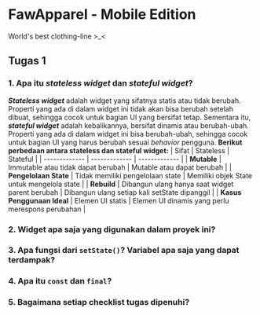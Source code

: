 # FawApparel - Mobile Edition

World's best clothing-line >_<

## Tugas 1

### 1. Apa itu _stateless widget_ dan _stateful widget_?
**_Stateless widget_** adalah widget yang sifatnya statis atau tidak berubah. Properti yang ada di dalam widget ini tidak akan bisa berubah setelah dibuat, sehingga cocok untuk bagian UI yang bersifat tetap. Sementara itu, **_stateful widget_** adalah kebalikannya, bersifat dinamis atau berubah-ubah. Properti yang ada di dalam widget ini bisa berubah-ubah, sehingga cocok untuk bagian UI yang harus berubah sesuai _behavior_ pengguna.
**Berikut perbedaan antara stateless dan stateful widget:**
| Sifat  | Stateless | Stateful | 
| ------------- | ------------- | ------------- |
| **Mutable**  | Immutable atau tidak dapat berubah | Mutable atau dapat berubah  |
| **Pengelolaan State**  | Tidak memiliki pengelolaan state  | Memiliki objek State untuk mengelola state  |
| **Rebuild** | Dibangun ulang hanya saat widget parent berubah | Dibangun ulang setiap kali setState dipanggil |
| **Kasus Penggunaan Ideal** | Elemen UI statis | Elemen UI dinamis yang perlu merespons perubahan |

### 2. Widget apa saja yang digunakan dalam proyek ini?

### 3. Apa fungsi dari `setState()`? Variabel apa saja yang dapat terdampak?

### 4. Apa itu `const` dan `final`?

### 5. Bagaimana setiap checklist tugas dipenuhi?
